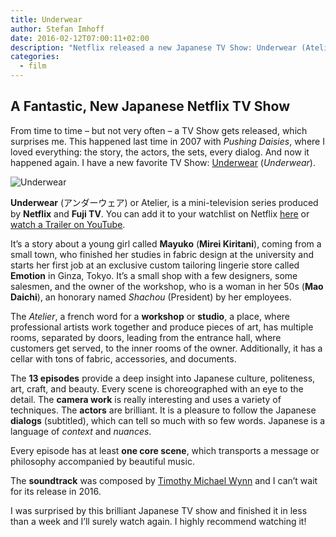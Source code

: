 ```yaml
---
title: Underwear
author: Stefan Imhoff
date: 2016-02-12T07:00:11+02:00
description: "Netflix released a new Japanese TV Show: Underwear (Atelier). I highly recommend this brilliant work about a young girl starting in an exclusive custom tailoring lingerie store in Toyko."
categories:
  - film
---
```


## A Fantastic, New Japanese Netflix TV Show

From time to time – but not very often – a TV Show gets released, which surprises me. This happened last time in 2007 with _Pushing Daisies_, where I loved everything: the story, the actors, the sets, every dialog. And now it happened again. I have a new favorite TV Show: [Underwear](http://www.imdb.com/title/tt4790548/) (_Underwear_).

![Underwear](/assets/images/posts/netflix-underwear.jpg)

**Underwear** (<span lang="ja">アンダーウェア</span>) or Atelier, is a mini-television series produced by **Netflix** and **Fuji TV**. You can add it to your watchlist on Netflix [here](https://www.netflix.com/title/80067618) or [watch a Trailer on YouTube](https://youtu.be/CSnj2J6aVmI).

It’s a story about a young girl called **Mayuko** (**Mirei Kiritani**), coming from a small town, who finished her studies in fabric design at the university and starts her first job at an exclusive custom tailoring lingerie store called **Emotion** in Ginza, Tokyo. It’s a small shop with a few designers, some salesmen, and the owner of the workshop, who is a woman in her 50s (**Mao Daichi**), an honorary named _Shachou_ (President) by her employees.

The _Atelier_, a french word for a **workshop** or **studio**, a place, where professional artists work together and produce pieces of art, has multiple rooms, separated by doors, leading from the entrance hall, where customers get served, to the inner rooms of the owner. Additionally, it has a cellar with tons of fabric, accessories, and documents.

The **13 episodes** provide a deep insight into Japanese culture, politeness, art, craft, and beauty. Every scene is choreographed with an eye to the detail. The **camera work** is really interesting and uses a variety of techniques. The **actors** are brilliant. It is a pleasure to follow the Japanese **dialogs** (subtitled), which can tell so much with so few words. Japanese is a language of _context_ and _nuances_.

Every episode has at least **one core scene**, which transports a message or philosophy accompanied by beautiful music.

The **soundtrack** was composed by [Timothy Michael Wynn](http://timwynn.net/) and I can’t wait for its release in 2016.

I was surprised by this brilliant Japanese TV show and finished it in less than a week and I’ll surely watch again. I highly recommend watching it!
